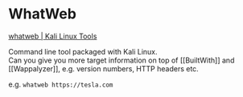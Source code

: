 # WhatWeb
[whatweb | Kali Linux Tools](https://www.kali.org/tools/whatweb/)

Command line tool packaged with Kali Linux.  
Can you give you more target information on top of [[BuiltWith]] and [[Wappalyzer]], e.g. version numbers, HTTP headers etc.

e.g. `whatweb https://tesla.com`